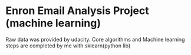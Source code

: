 Enron Email Analysis Project (machine learning)
==============
Raw data was provided by udacity.
Core algorithms and Machine learning steps are 
completed by me with sklearn(python lib)

